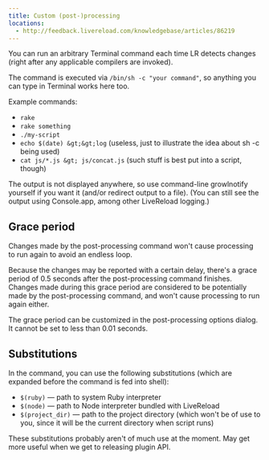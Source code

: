 ```yaml
---
title: Custom (post-)processing
locations:
  - http://feedback.livereload.com/knowledgebase/articles/86219
---
```


You can run an arbitrary Terminal command each time LR detects changes (right after any applicable compilers are invoked).

The command is executed via `/bin/sh -c "your command"`, so anything you can type in Terminal works here too.

Example commands:

*   `rake`
*   `rake something`
*   `./my-script`
*   `echo $(date) &gt;&gt;log` (useless, just to illustrate the idea about sh -c being used)
*   `cat js/*.js &gt; js/concat.js` (such stuff is best put into a script, though)

The output is not displayed anywhere, so use command-line growlnotify yourself if you want it (and/or redirect output to a file). (You can still see the output using Console.app, among other LiveReload logging.)

## Grace period

Changes made by the post-processing command won't cause processing to run again to avoid an endless loop.

Because the changes may be reported with a certain delay, there's a grace period of 0.5 seconds after the post-processing command finishes. Changes made during this grace period are considered to be potentially made by the post-processing command, and won't cause processing to run again either.

The grace period can be customized in the post-processing options dialog. It cannot be set to less than 0.01 seconds.

## Substitutions

In the command, you can use the following substitutions (which are expanded before the command is fed into shell):

*   `$(ruby)` — path to system Ruby interpreter
*   `$(node)` — path to Node interpreter bundled with LiveReload
*   `$(project_dir)` — path to the project directory (which won't be of use to you, since it will be the current directory when script runs)

These substitutions probably aren't of much use at the moment. May get more useful when we get to releasing plugin API.